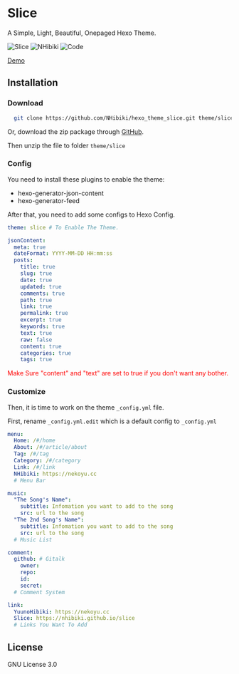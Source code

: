 # Slice
A Simple, Light, Beautiful, Onepaged Hexo Theme.

![Slice](https://img.shields.io/badge/Hexo%20Theme-Slice-ff4500.svg?style=flat-square)
![NHibiki](https://img.shields.io/badge/Author-NHibiki-40aa00.svg?style=flat-square)
![Code](https://img.shields.io/badge/Code%20With-<3-ff0000.svg?style=flat-square)

[Demo](https://github.cc)

## Installation

### Download

```bash
  git clone https://github.com/NHibiki/hexo_theme_slice.git theme/slice
```

Or, download the zip package through [GitHub](https://github.com/NHibiki/hexo_theme_slice/archive/master.zip).

Then unzip the file to folder `theme/slice`

### Config

You need to install these plugins to enable the theme:

 - hexo-generator-json-content
 - hexo-generator-feed

After that, you need to add some configs to Hexo Config.

```yml
theme: slice # To Enable The Theme.

jsonContent:
  meta: true
  dateFormat: YYYY-MM-DD HH:mm:ss
  posts:
    title: true
    slug: true
    date: true
    updated: true
    comments: true
    path: true
    link: true
    permalink: true
    excerpt: true
    keywords: true
    text: true
    raw: false
    content: true
    categories: true
    tags: true
```

<span style="color:red">Make Sure "content" and "text" are set to true if you don't want any bother.</span>

### Customize

Then, it is time to work on the theme `_config.yml` file.

First, rename `_config.yml.edit` which is a default config to `_config.yml`

```yml
menu:
  Home: /#/home
  About: /#/article/about
  Tag: /#/tag
  Category: /#/category
  Link: /#/link
  NHibiki: https://nekoyu.cc
  # Menu Bar

music:
  "The Song's Name":
    subtitle: Infomation you want to add to the song
    src: url to the song
  "The 2nd Song's Name":
    subtitle: Infomation you want to add to the song
    src: url to the song
  # Music List

comment:
  github: # Gitalk
    owner: 
    repo: 
    id: 
    secret: 
  # Comment System

link:
  YuunoHibiki: https://nekoyu.cc
  Slice: https://nhibiki.github.io/slice
  # Links You Want To Add

```

## License

GNU License 3.0
